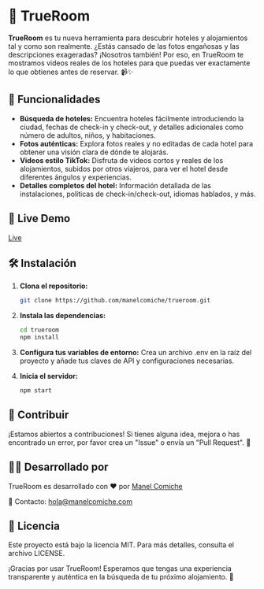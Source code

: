 # 🏨 TrueRoom

**TrueRoom** es tu nueva herramienta para descubrir hoteles y alojamientos tal y como son realmente. ¿Estás cansado de las fotos engañosas y las descripciones exageradas? ¡Nosotros también! Por eso, en TrueRoom te mostramos videos reales de los hoteles para que puedas ver exactamente lo que obtienes antes de reservar. 📹✨

## 🚀 Funcionalidades

- **Búsqueda de hoteles:** Encuentra hoteles fácilmente introduciendo la ciudad, fechas de check-in y check-out, y detalles adicionales como número de adultos, niños, y habitaciones.
- **Fotos auténticas:** Explora fotos reales y no editadas de cada hotel para obtener una visión clara de dónde te alojarás.
- **Videos estilo TikTok:** Disfruta de videos cortos y reales de los alojamientos, subidos por otros viajeros, para ver el hotel desde diferentes ángulos y experiencias.
- **Detalles completos del hotel:** Información detallada de las instalaciones, políticas de check-in/check-out, idiomas hablados, y más.

## 🔴 Live Demo
[Live](https://trueroom.manel.digital/)

## 🛠️ Instalación

1. **Clona el repositorio:**
   ```bash
   git clone https://github.com/manelcomiche/trueroom.git
   ```

2. **Instala las dependencias:**
    ```bash
    cd trueroom
    npm install
    ```

3. **Configura tus variables de entorno:** Crea un archivo .env en la raíz del proyecto y añade tus claves de API y configuraciones necesarias.

4. **Inicia el servidor:**
    ```bash
    npm start
    ```

## 💼 Contribuir
¡Estamos abiertos a contribuciones! Si tienes alguna idea, mejora o has encontrado un error, por favor crea un "Issue" o envía un "Pull Request". 🙌

## 👨‍💻 Desarrollado por
TrueRoom es desarrollado con ❤️ por [Manel Comiche](manelcomiche.com)

📧 Contacto: [hola@manelcomiche.com](mailto:hola@manelcomiche.com)

## 📜 Licencia
Este proyecto está bajo la licencia MIT. Para más detalles, consulta el archivo LICENSE.

¡Gracias por usar TrueRoom! Esperamos que tengas una experiencia transparente y auténtica en la búsqueda de tu próximo alojamiento. 🌟